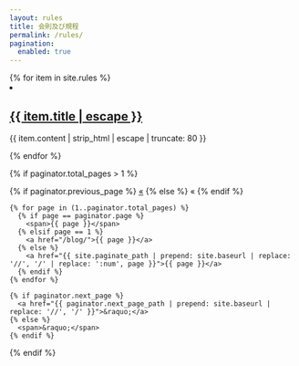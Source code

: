 ```yaml
---
layout: rules
title: 会則及び規程
permalink: /rules/
pagination: 
  enabled: true
---
```

<section class="blog">
  {% for item in site.rules %}
    <li>
      <h2>
        <a class="link" href="{{ item.url | relative_url }}" role="link">{{ item.title | escape }}</a>
      </h2>
      <p class="meta">
        {{ item.content | strip_html | escape | truncate: 80 }}
      </p>
    </li>
  {% endfor %}
  </ul>
    
  {% if paginator.total_pages > 1 %}
  <div class="pagination">
    {% if paginator.previous_page %}
      <a href="{{ paginator.previous_page_path | prepend: site.baseurl | replace: '//', '/' }}">&laquo;</a>
    {% else %}
      <span>&laquo;</span>
    {% endif %}
    
    {% for page in (1..paginator.total_pages) %}
      {% if page == paginator.page %}
        <span>{{ page }}</span>
      {% elsif page == 1 %}
        <a href="/blog/">{{ page }}</a>
      {% else %}
        <a href="{{ site.paginate_path | prepend: site.baseurl | replace: '//', '/' | replace: ':num', page }}">{{ page }}</a>
      {% endif %}
    {% endfor %}
      
    {% if paginator.next_page %}
      <a href="{{ paginator.next_page_path | prepend: site.baseurl | replace: '//', '/' }}">&raquo;</a>
    {% else %}
      <span>&raquo;</span>
    {% endif %}
  </div>
  {% endif %}
</section>
